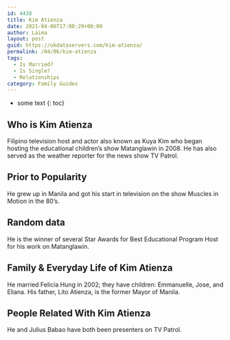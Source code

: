 ```yaml
---
id: 4438
title: Kim Atienza
date: 2021-04-06T17:00:29+00:00
author: Laima
layout: post
guid: https://ukdataservers.com/kim-atienza/
permalink: /04/06/kim-atienza
tags:
  - Is Married?
  - Is Single?
  - Relationships
category: Family Guides
---
```


* some text
{: toc}


## Who is Kim Atienza
                  
                  
                  
Filipino television host and actor also known as Kuya Kim who began hosting the educational children&#8217;s show Matanglawin in 2008. He has also served as the weather reporter for the news show TV Patrol.
                  
              
            
              
            
                
                
                
## Prior to Popularity
                  
                  
                  
He grew up in Manila and got his start in television on the show Muscles in Motion in the 80&#8217;s.
                  
              
            
              
            
                
                
                
## Random data
                  
                  
                  
He is the winner of several Star Awards for Best Educational Program Host for his work on Matanglawin.
                  
              
            
              
            
                
                
                
## Family & Everyday Life of Kim Atienza
                  
                  
                  
He married Felicia Hung in 2002; they have children: Emmanuelle, Jose, and Eliana. His father, Lito Atienza, is the former Mayor of Manila.
                  
              
            
              
            
                
                
                
## People Related With Kim Atienza
                  
                  
                  
He and Julius Babao have both been presenters on TV Patrol.
                  
              
            
              
            
                
              
            
              
              
            
            
              
            
          
          
          